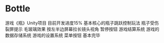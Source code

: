 # Bottle
游戏《瓶》Unity项目
目前开发进度15%
基本核心的瓶子跳跃控制玩法
瓶子受伤裂屏提示
毛玻璃效果
按左半边屏幕拉长镜头视角
暂停按钮
游戏结算系统
游戏的数据存储系统
游戏的设置系统
菜单按钮
基本完毕

